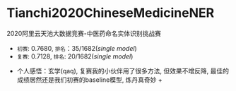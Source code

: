 # Tianchi2020ChineseMedicineNER
2020阿里云天池大数据竞赛-中医药命名实体识别挑战赛

* `初赛`: 0.7680, `排名`：35/1682(*single model*)
* `复赛`: 0.7128, `排名`: 20/1682(*single model*)

+ 个人感悟：玄学(qaq), 复赛我的小伙伴用了很多方法, 但效果不增反降, 最佳的成绩居然还是我们初赛的baseline模型, 炼丹真奇妙 +

